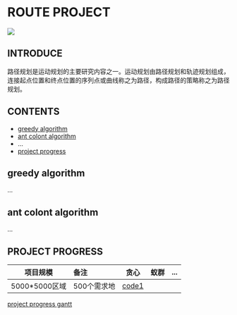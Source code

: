 # ROUTE PROJECT
![](https://i.imgur.com/rK83I2I.jpg)
## INTRODUCE
   路径规划是运动规划的主要研究内容之一。运动规划由路径规划和轨迹规划组成，连接起点位置和终点位置的序列点或曲线称之为路径，构成路径的策略称之为路径规划。
## CONTENTS
- [greedy algorithm](https://github.com/chenyihangis/route-project#greedy-algorithm)
- [ant colont algorithm](https://github.com/chenyihangis/route-project#ant-colont-algorithm)
- ...
- [project progress](https://github.com/chenyihangis/route-project#project-progress)
## greedy algorithm
...
## ant colont algorithm
...
## PROJECT PROGRESS
|项目规模|备注|贪心|蚁群|...|
|:--:|:--|:--:|:--|:--|
|5000*5000区域|500个需求地|<a href="https://github.com/chenyihangis/route-project/blob/master/greedy%20algorithm/code1.txt" target="-blank">code1</a>|||

<a href="file:///C:/Users/18217/route-project/1.html" target="-blank">project progress gantt</a>

